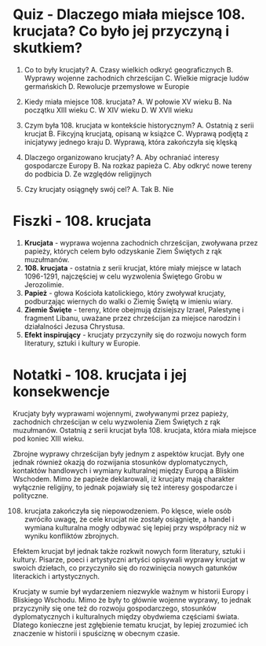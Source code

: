  # Quiz - Dlaczego miała miejsce 108. krucjata? Co było jej przyczyną i skutkiem?

1. Co to były krucjaty?
   A. Czasy wielkich odkryć geograficznych
   B. Wyprawy wojenne zachodnich chrześcijan
   C. Wielkie migracje ludów germańskich
   D. Rewolucje przemysłowe w Europie

2. Kiedy miała miejsce 108. krucjata?
   A. W połowie XV wieku
   B. Na początku XIII wieku
   C. W XIV wieku
   D. W XVII wieku

3. Czym była 108. krucjata w kontekście historycznym?
   A. Ostatnią z serii krucjat
   B. Fikcyjną krucjatą, opisaną w książce
   C. Wyprawą podjętą z inicjatywy jednego kraju
   D. Wyprawą, która zakończyła się klęską

4. Dlaczego organizowano krucjaty?
   A. Aby ochraniać interesy gospodarcze Europy
   B. Na rozkaz papieża
   C. Aby odkryć nowe tereny do podbicia
   D. Ze względów religijnych

5. Czy krucjaty osiągnęły swój cel?
   A. Tak
   B. Nie

# Fiszki - 108. krucjata

1. **Krucjata** - wyprawa wojenna zachodnich chrześcijan, zwoływana przez papieży, których celem było odzyskanie Ziem Świętych z rąk muzułmanów.
2. **108. krucjata** - ostatnia z serii krucjat, które miały miejsce w latach 1096-1291, najczęściej w celu wyzwolenia Świętego Grobu w Jerozolimie.
3. **Papież** - głowa Kościoła katolickiego, który zwoływał krucjaty, podburzając wiernych do walki o Ziemię Świętą w imieniu wiary.
4. **Ziemie Święte** - tereny, które obejmują dzisiejszy Izrael, Palestynę i fragment Libanu, uważane przez chrześcijan za miejsce narodzin i działalności Jezusa Chrystusa.
5. **Efekt inspirujący** - krucjaty przyczyniły się do rozwoju nowych form literatury, sztuki i kultury w Europie.

# Notatki - 108. krucjata i jej konsekwencje

Krucjaty były wyprawami wojennymi, zwoływanymi przez papieży, zachodnich chrześcijan w celu wyzwolenia Ziem Świętych z rąk muzułmanów. Ostatnią z serii krucjat była 108. krucjata, która miała miejsce pod koniec XIII wieku.

Zbrojne wyprawy chrześcijan były jednym z aspektów krucjat. Były one jednak również okazją do rozwijania stosunków dyplomatycznych, kontaktów handlowych i wymiany kulturalnej między Europą a Bliskim Wschodem. Mimo że papieże deklarowali, iż krucjaty mają charakter wyłącznie religijny, to jednak pojawiały się też interesy gospodarcze i polityczne.

108. krucjata zakończyła się niepowodzeniem. Po klęsce, wiele osób zwróciło uwagę, że cele krucjat nie zostały osiągnięte, a handel i wymiana kulturalna mogły odbywać się lepiej przy współpracy niż w wyniku konfliktów zbrojnych.

Efektem krucjat był jednak także rozkwit nowych form literatury, sztuki i kultury. Pisarze, poeci i artystyczni artyści opisywali wyprawy krucjat w swoich dziełach, co przyczyniło się do rozwinięcia nowych gatunków literackich i artystycznych.

Krucjaty w sumie był wydarzeniem niezwykle ważnym w historii Europy i Bliskiego Wschodu. Mimo że były to głównie wojenne wyprawy, to jednak przyczyniły się one też do rozwoju gospodarczego, stosunków dyplomatycznych i kulturalnych między obydwiema częściami świata. Dlatego konieczne jest zgłębienie tematu krucjat, by lepiej zrozumieć ich znaczenie w historii i spuściznę w obecnym czasie.